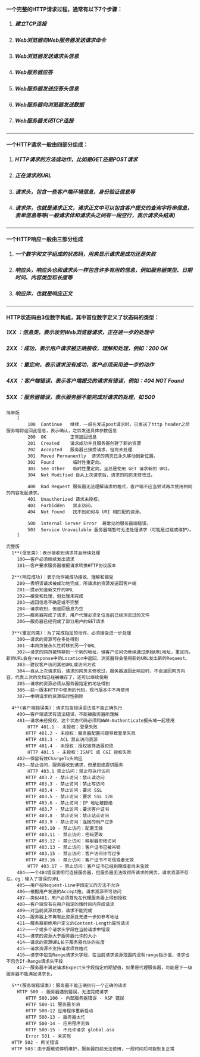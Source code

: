 #### 一个完整的HTTP请求过程，通常有以下7个步骤：
1. ##### 建立TCP连接
2. ##### Web浏览器向Web服务器发送请求命令
3. ##### Web浏览器发送请求头信息
4. ##### Web服务器应答
5. ##### Web服务器发送应答头信息
6. ##### Web服务器向浏览器发送数据
7. ##### Web服务器关闭TCP连接

---
#### 一个HTTP请求一般由四部分组成：
1. ##### HTTP请求的方法或动作，比如是GET还是POST请求
2. ##### 正在请求的URL
3. ##### 请求头，包含一些客户端环境信息，身份验证信息等
4. ##### 请求体，也就是请求正文，请求正文中可以包含客户提交的查询字符串信息，表单信息等等(一般请求体和请求头之间有一段空行，表示请求头结束)

---
#### 一个HTTP响应一般由三部分组成
1. ##### 一个数字和文字组成的状态码，用来显示请求是成功还是失败
2. ##### 响应头，响应头也和请求头一样包含许多有用的信息，例如服务器类型、日期时间、内容类型和长度等
3. ##### 响应体，也就是响应正文
---
#### HTTP状态码由3位数字构成，其中首位数字定义了状态码的类型：
##### 1XX ：信息类，表示收到Web浏览器请求，正在进一步的处理中
##### 2XX ：成功，表示用户请求被正确接收，理解和处理，例如：200 OK
##### 3XX ：重定向，表示请求没有成功，客户必须采用进一步的动作
##### 4XX ：客户端错误，表示客户端提交的请求有错误，例如：404 NOT Found
##### 5XX ：服务器错误，表示服务器不能完成对请求的处理，如 500


```
简单版
    [
        100  Continue   继续，一般在发送post请求时，已发送了http header之后服务端将返回此信息，表示确认，之后发送具体参数信息  
        200  OK         正常返回信息   
        201  Created    请求成功并且服务器创建了新的资源  
        202  Accepted   服务器已接受请求，但尚未处理  
        301  Moved Permanently  请求的网页已永久移动到新位置。  
        302  Found       临时性重定向。  
        303  See Other   临时性重定向，且总是使用 GET 请求新的 URI。  
        304  Not Modified 自从上次请求后，请求的网页未修改过。  
  
        400  Bad Request 服务器无法理解请求的格式，客户端不应当尝试再次使用相同的内容发起请求。  
        401  Unauthorized 请求未授权。  
        403  Forbidden   禁止访问。  
        404  Not Found   找不到如何与 URI 相匹配的资源。  

        500  Internal Server Error  最常见的服务器端错误。  
        503  Service Unavailable 服务器端暂时无法处理请求（可能是过载或维护）。
    ]

完整版
  1**(信息类)：表示接收到请求并且继续处理
    100——客户必须继续发出请求
    101——客户要求服务器根据请求转换HTTP协议版本

  2**(响应成功)：表示动作被成功接收、理解和接受
    200——表明该请求被成功地完成，所请求的资源发送回客户端
    201——提示知道新文件的URL
    202——接受和处理、但处理未完成
    203——返回信息不确定或不完整
    204——请求收到，但返回信息为空
    205——服务器完成了请求，用户代理必须复位当前已经浏览过的文件
    206——服务器已经完成了部分用户的GET请求

  3**(重定向类)：为了完成指定的动作，必须接受进一步处理
    300——请求的资源可在多处得到
    301——本网页被永久性转移到另一个URL
    302——请求的网页被转移到一个新的地址，但客户访问仍继续通过原始URL地址，重定向，新的URL会在response中的Location中返回，浏览器将会使用新的URL发出新的Request。
    303——建议客户访问其他URL或访问方式
    304——自从上次请求后，请求的网页未修改过，服务器返回此响应时，不会返回网页内容，代表上次的文档已经被缓存了，还可以继续使用
    305——请求的资源必须从服务器指定的地址得到
    306——前一版本HTTP中使用的代码，现行版本中不再使用
    307——申明请求的资源临时性删除

  4**(客户端错误类)：请求包含错误语法或不能正确执行
    400——客户端请求有语法错误，不能被服务器所理解
    401——请求未经授权，这个状态代码必须和WWW-Authenticate报头域一起使用
        HTTP 401.1 - 未授权：登录失败
    　　HTTP 401.2 - 未授权：服务器配置问题导致登录失败
    　　HTTP 401.3 - ACL 禁止访问资源
    　　HTTP 401.4 - 未授权：授权被筛选器拒绝
        HTTP 401.5 - 未授权：ISAPI 或 CGI 授权失败
    402——保留有效ChargeTo头响应
    403——禁止访问，服务器收到请求，但是拒绝提供服务
        HTTP 403.1 禁止访问：禁止可执行访问
    　　HTTP 403.2 - 禁止访问：禁止读访问
    　　HTTP 403.3 - 禁止访问：禁止写访问
    　　HTTP 403.4 - 禁止访问：要求 SSL
    　　HTTP 403.5 - 禁止访问：要求 SSL 128
    　　HTTP 403.6 - 禁止访问：IP 地址被拒绝
    　　HTTP 403.7 - 禁止访问：要求客户证书
    　　HTTP 403.8 - 禁止访问：禁止站点访问
    　　HTTP 403.9 - 禁止访问：连接的用户过多
    　　HTTP 403.10 - 禁止访问：配置无效
    　　HTTP 403.11 - 禁止访问：密码更改
    　　HTTP 403.12 - 禁止访问：映射器拒绝访问
    　　HTTP 403.13 - 禁止访问：客户证书已被吊销
    　　HTTP 403.15 - 禁止访问：客户访问许可过多
    　　HTTP 403.16 - 禁止访问：客户证书不可信或者无效
        HTTP 403.17 - 禁止访问：客户证书已经到期或者尚未生效
    404——一个404错误表明可连接服务器，但服务器无法取得所请求的网页，请求资源不存在。eg：输入了错误的URL
    405——用户在Request-Line字段定义的方法不允许
    406——根据用户发送的Accept拖，请求资源不可访问
    407——类似401，用户必须首先在代理服务器上得到授权
    408——客户端没有在用户指定的饿时间内完成请求
    409——对当前资源状态，请求不能完成
    410——服务器上不再有此资源且无进一步的参考地址
    411——服务器拒绝用户定义的Content-Length属性请求
    412——一个或多个请求头字段在当前请求中错误
    413——请求的资源大于服务器允许的大小
    414——请求的资源URL长于服务器允许的长度
    415——请求资源不支持请求项目格式
    416——请求中包含Range请求头字段，在当前请求资源范围内没有range指示值，请求也不包含If-Range请求头字段
    417——服务器不满足请求Expect头字段指定的期望值，如果是代理服务器，可能是下一级服务器不能满足请求长。

  5**(服务端错误类)：服务器不能正确执行一个正确的请求
    HTTP 500 - 服务器遇到错误，无法完成请求
    　　HTTP 500.100 - 内部服务器错误 - ASP 错误
    　　HTTP 500-11 服务器关闭
    　　HTTP 500-12 应用程序重新启动
    　　HTTP 500-13 - 服务器太忙
    　　HTTP 500-14 - 应用程序无效
    　　HTTP 500-15 - 不允许请求 global.asa
    　　Error 501 - 未实现
  HTTP 502 - 网关错误
  HTTP 503：由于超载或停机维护，服务器目前无法使用，一段时间后可能恢复正常
```


